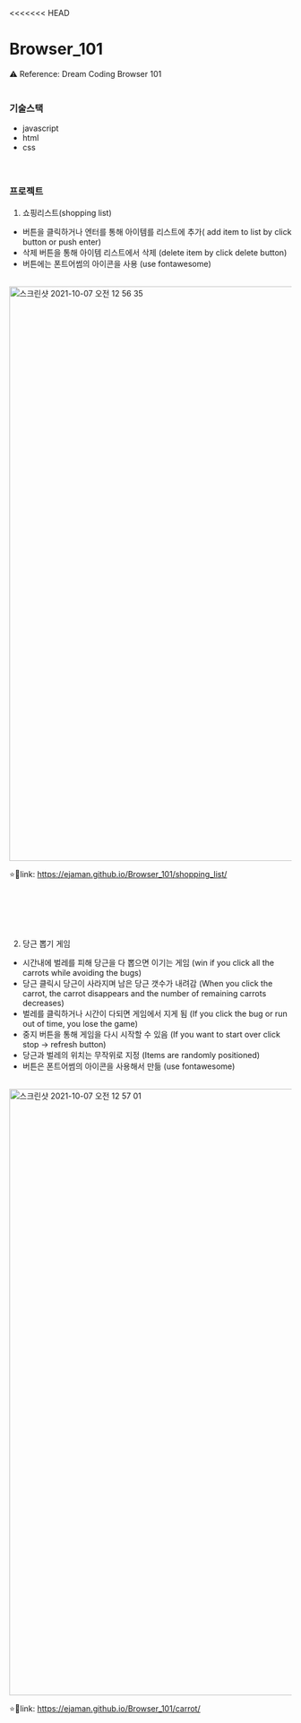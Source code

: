 <<<<<<< HEAD
# Browser_101

⚠️ Reference: Dream Coding Browser 101
<br /><br />

### 기술스택
+ javascript
+ html
+ css
<br /><br /><br />


### 프로젝트
1. 쇼핑리스트(shopping list)
+ 버튼을 클릭하거나 엔터를 통해 아이템를 리스트에 추가( add item to list by click button or push enter)
+ 삭제 버튼을 통해 아이템 리스트에서 삭제 (delete item by click delete button)
+ 버튼에는 폰트어썸의 아이콘을 사용 (use fontawesome)
<br />
<img width="1026" alt="스크린샷 2021-10-07 오전 12 56 35" src="https://user-images.githubusercontent.com/82802784/136240916-67573710-4e5b-4ade-be19-c9ce0f0c58ad.png">

⭐️🔗link: https://ejaman.github.io/Browser_101/shopping_list/
<br /><br /><br /><br /><br /><br />



2. 당근 뽑기 게임
+ 시간내에 벌레를 피해 당근을 다 뽑으면 이기는 게임 (win if you click all the carrots while avoiding the bugs)
+ 당근 클릭시 당근이 사라지며 남은 당근 갯수가 내려감 (When you click the carrot, the carrot disappears and the number of remaining carrots decreases)
+ 벌레를 클릭하거나 시간이 다되면 게임에서 지게 됨 (If you click the bug or run out of time, you lose the game)
+ 중지 버튼을 통해 게임을 다시 시작할 수 있음 (If you want to start over click stop -> refresh button)
+ 당근과 벌레의 위치는 무작위로 지정 (Items are randomly positioned)
+ 버튼은 폰트어썸의 아이콘을 사용해서 만듦 (use fontawesome)
<br />
<img width="1083" alt="스크린샷 2021-10-07 오전 12 57 01" src="https://user-images.githubusercontent.com/82802784/136240911-1c140cba-004c-4294-808f-9b12db910a98.png">

⭐️🔗link: https://ejaman.github.io/Browser_101/carrot/
<br /><br /><br /><br />

